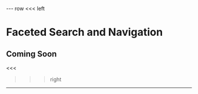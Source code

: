 --- row
<<< left
# Faceted Search and Navigation
## Coming Soon
<<<

>>> right
<!-- include(../api-ref-snippet.md) -->
>>>
---

<!-- include(../support.md) -->
